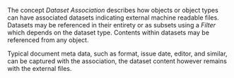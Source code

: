 The concept _Dataset Association_ describes how objects or object types can have associated datasets indicating external machine readable files. Datasets may be referenced in their entirety or as subsets using a _Filter_ which depends on the dataset type. Contents within datasets may be referenced from any object.

Typical document meta data, such as format, issue date, editor, and similar, can be captured with the association, the dataset content however remains with the external files.
